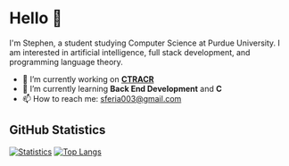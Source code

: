 # Hello 👋


I'm Stephen, a student studying Computer Science at Purdue University. I am interested in artificial intelligence, full stack development, and programming language theory.


- 🔭 I’m currently working on **[CTRACR](https://github.com/sferia003/ctracr)**
- 🌱 I’m currently learning **Back End Development** and **C**
- 📫 How to reach me: sferia003@gmail.com

## GitHub Statistics

[![Statistics](https://github-readme-stats.vercel.app/api?username=sferia003&count_private=true&show_icons=true&theme=dark&custom_title=Statistics)](https://github.com/sferia003/sferia003)
[![Top Langs](https://github-readme-stats.vercel.app/api/top-langs/?username=sferia003&layout=compact&theme=dark)](https://github.com/anuraghazra/github-readme-stats)


